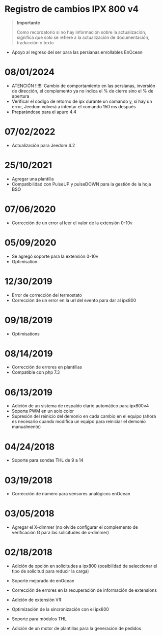 # Registro de cambios IPX 800 v4

>**Importante**
>
>Como recordatorio si no hay información sobre la actualización, significa que solo se refiere a la actualización de documentación, traducción o texto

- Apoyo al regreso del ser para las persianas enrollables EnOcean

# 08/01/2024

- ATENCIÓN !!!!!! Cambio de comportamiento en las persianas, inversión de dirección, el complemento ya no indica el % de cierre sino el % de apertura
- Verificar el código de retorno de ipx durante un comando y, si hay un error, Jeedom volverá a intentar el comando 150 ms después
- Preparándose para el apuro 4.4

# 07/02/2022

- Actualización para Jeedom 4.2

# 25/10/2021

- Agregar una plantilla
- Compatibilidad con PulseUP y pulseDOWN para la gestión de la hoja BSO

# 07/06/2020

- Corrección de un error al leer el valor de la extensión 0-10v

# 05/09/2020

- Se agregó soporte para la extensión 0-10v
- Optimisation

# 12/30/2019

- Error de corrección del termostato
- Corrección de un error en la url del evento para dar al ipx800

# 09/18/2019

- Optimisations

# 08/14/2019

- Corrección de errores en plantillas
- Compatible con php 7.3

# 06/13/2019

- Adición de un sistema de respaldo diario automático para ipx800v4
- Soporte PWM en un solo color
- Supresión del reinicio del demonio en cada cambio en el equipo (ahora es necesario cuando modifica un equipo para reiniciar el demonio manualmente)

# 04/24/2018

-	Soporte para sondas THL de 9 a 14

# 03/19/2018

-   Corrección de número para sensores analógicos enOcean

# 03/05/2018

- 	Agregar el X-dimmer (no olvide configurar el complemento de verificación G para las solicitudes de x-dimmer)

#  02/18/2018

-	Adición de opción en solicitudes a ipx800 (posibilidad de seleccionar el tipo de solicitud para reducir la carga)

-   Soporte mejorado de enOcean

-   Corrección de errores en la recuperación de información de
    extensions

-   Adición de extensión VR

-   Optimización de la sincronización con el ipx800

-   Soporte para módulos THL

-   Adición de un motor de plantillas para la generación de pedidos
